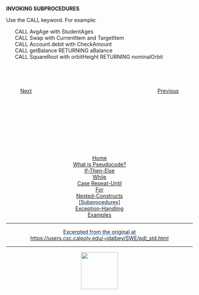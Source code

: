 <style>@import url("//readme.codeadam.ca/readme.css");</style>

**INVOKING SUBPROCEDURES**


Use the CALL keyword. For example:

<ul>
CALL AvgAge with StudentAges<br>
CALL Swap with CurrentItem and TargetItem<br>
CALL Account.debit with CheckAmount<br>
CALL getBalance RETURNING aBalance<br>
CALL SquareRoot with orbitHeight RETURNING nominalOrbit<br>
</ul>
<p>
&nbsp;

<div style="text-align: center; display: flex; justify-content: center; margin-top: 30px">

[Next](nested.md)                        
[Previous](exceptionhandle.md)

</div>

<div style="text-align: center; text-decoration: underline; text-decoration-color: #3486E3; margin-top: 150px;" markdown="1">

[Home](home.md)   
[What is Pseudocode?](what-is.md)  
[If-Then-Else](if-then-else.md)  
[While](while.md)  
[Case](case.md)
[Repeat-Until](repeat-until.md)  
[For](for.md)  
[Nested-Constructs](nested.md)  
[Subprocedures]   
[Exception-Handling](exceptionhandle.md)  
[Examples](examples.md)  
<div>


---
Excerpted from the original at https://users.csc.calpoly.edu/~jdalbey/SWE/pdl_std.html

---

<a href="https://brickmmo.com">
<img src="https://brickmmo.com/images/brickmmo-logo-horizontal.jpg" width="100">
</a>
